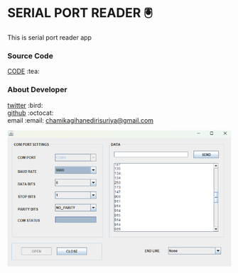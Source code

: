 # SERIAL PORT READER :trackball:
This is serial port reader app 
<h3>Source Code</h3>

[CODE](src/sensorreader/SerialPortRead.form) \:tea:

<h3>About Developer</h3>

[twitter](https://twitter.com/Chamika_gihan_) \:bird: <br>
[github](https://github.com/TrakaWhyyy) \:octocat: <br>
email \:email: chamikagihanedirisuriya@gmail.com <br>

![alt text](https://github.com/TrakaWhyyy/Serial-Port-Reader/blob/7356e1333aa3d30ff3fdb10de19e2b66c834089c/Screenshot%202024-06-05%20004427.png?raw=true)
